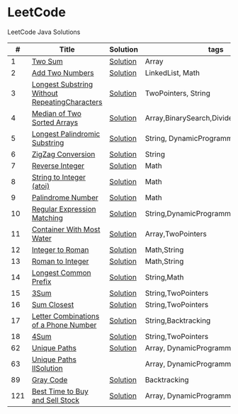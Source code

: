LeetCode
========

LeetCode Java Solutions

| # | Title | Solution | tags | Difficulty | Frequency |
|---| ----- | -------- | ---------- | ------------ | --------------- |
|1|[Two Sum](https://oj.leetcode.com/problems/two-sum/)|[Solution](https://github.com/BranY/myPratice/blob/master/LeetCode/java/Array/Solution1.java)| Array|Medium|5|
|2|[Add Two Numbers](https://oj.leetcode.com/problems/add-two-numbers/)|[Solution](https://github.com/BranY/myPratice/blob/master/LeetCode/java/LinkedList/Solution2.java)|LinkedList, Math|Medium|4|
|3|[Longest Substring Without RepeatingCharacters](https://oj.leetcode.com/problems/longest-substring-without-repeating-characters/)|[Solution](https://github.com/BranY/myPratice/blob/master/LeetCode/java/String/Solution3.java)|TwoPointers, String|Medium|2|
|4|[Median of Two Sorted Arrays](https://leetcode.com/problems/median-of-two-sorted-arrays/)|[Solution](https://github.com/BranY/myPratice/blob/master/LeetCode/java/BinarySearch/Solution4.java)|Array,BinarySearch,Divide&Conquer|Hard|3|
|5|[Longest Palindromic Substring](https://oj.leetcode.com/problems/longest-palindromic-substring/)|[Solution](https://github.com/BranY/myPratice/blob/master/LeetCode/java/String/Solution5.java)|String, DynamicProgramming|Medium|2|
|6|[ZigZag Conversion](https://leetcode.com/problems/zigzag-conversion/)|[Solution](https://github.com/BranY/myPratice/blob/master/LeetCode/java/String/Solution6.java)|String|Easy|1|
|7|[Reverse Integer ](https://leetcode.com/problems/reverse-integer/)|[Solution](https://github.com/BranY/myPratice/blob/master/LeetCode/java/Math/Solution7.java)|Math|Easy|3|
|8|[String to Integer (atoi)](https://leetcode.com/problems/string-to-integer-atoi/)|[Solution](https://github.com/BranY/myPratice/blob/master/LeetCode/java/Math/Solution8.java)|Math|Easy|5|
|9|[Palindrome Number](https://leetcode.com/problems/palindrome-number/)|[Solution](https://github.com/BranY/myPratice/blob/master/LeetCode/java/Math/Solution9.java)|Math|Easy|2|
|10|[Regular Expression Matching](https://leetcode.com/problems/regular-expression-matching/)|[Solution](https://github.com/BranY/myPratice/blob/master/LeetCode/java/DynimicProgramming/Solution10.java)|String,DynamicProgramming,Backtracking|Hard|2|
|11|[Container With Most Water](https://leetcode.com/problems/container-with-most-water/)|[Solution](https://github.com/BranY/myPratice/blob/master/LeetCode/java/TwoPointers/Solution11.java)|Array,TwoPointers|Medium|2|
|12|[Integer to Roman](https://leetcode.com/problems/integer-to-roman/)|[Solution](https://github.com/BranY/myPratice/blob/master/LeetCode/java/String/Solution12.java)|Math,String|Medium|4|
|13|[Roman to Integer](https://leetcode.com/problems/roman-to-integer/)|[Solution](https://github.com/BranY/myPratice/blob/master/LeetCode/java/String/Solution13.java)|Math,String|Easy|4|
|14|[Longest Common Prefix](https://leetcode.com/problems/longest-common-prefix/)|[Solution](https://github.com/BranY/myPratice/blob/master/LeetCode/java/String/Solution14.java)|String,Math|Easy|2
|15|[3Sum](https://leetcode.com/problems/3sum/)|[Solution](https://github.com/BranY/myPratice/blob/master/LeetCode/java/Array/Solution15.java)|String,TwoPointers|Medium|5|
|16|[Sum Closest](https://leetcode.com/problems/3sum-closest/)|[Solution](https://github.com/BranY/myPratice/blob/master/LeetCode/java/Array/Solution16.java)|String,TwoPointers|Medium|1|
|17|[Letter Combinations of a Phone Number](https://leetcode.com/problems/letter-combinations-of-a-phone-number/)|[Solution](https://github.com/BranY/myPratice/blob/master/LeetCode/java/Backtracking/Solution17.java)|String,Backtracking|Medium|2|
|18|[4Sum](https://leetcode.com/problems/4sum/)|[Solution](https://github.com/BranY/myPratice/blob/master/LeetCode/java/Array/Solution18.java)|String,TwoPointers|Medium|2|
|62|[Unique Paths](https://oj.leetcode.com/problems/unique-paths/)|[Solution](https://github.com/BranY/myPratice/blob/master/LeetCode/java/DynimicProgramming/Solution62.java)|Array, DynamicProgramming|Medium|3|
|63|[Unique Paths II](https://oj.leetcode.com/problems/unique-paths-ii/)[Solution](https://github.com/BranY/myPratice/blob/master/LeetCode/java/DynimicProgramming/Solution63.java)||Array, DynamicProgramming|Medium|3|
|89|[Gray Code](https://leetcode.com/problems/gray-code/)|[Solution](https://github.com/BranY/myPratice/blob/master/LeetCode/java/Backtracking/Solution89.java)|Backtracking|Medium|2|
|121|[Best Time to Buy and Sell Stock](https://leetcode.com/problems/best-time-to-buy-and-sell-stock/)|[Solution](https://github.com/BranY/myPratice/blob/master/LeetCode/java/DynimicProgramming/Solution121.java)|Array, DynamicProgramming|Medium|1|
